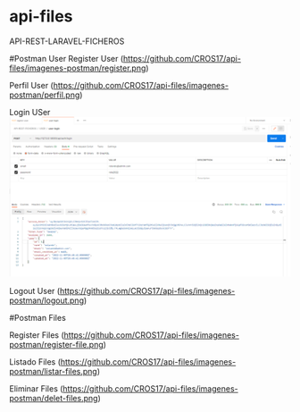 # api-files
 API-REST-LARAVEL-FICHEROS


 #Postman User
 Register User
(https://github.com/CROS17/api-files/imagenes-postman/register.png)

Perfil User
(https://github.com/CROS17/api-files/imagenes-postman/perfil.png)

Login USer
 ![login](
https://github.com/CROS17/api-files/blob/main/images-postman/login.png)

Logout User
(https://github.com/CROS17/api-files/imagenes-postman/logout.png)

 #Postman Files

 Register Files
(https://github.com/CROS17/api-files/imagenes-postman/register-file.png)

 Listado Files
(https://github.com/CROS17/api-files/imagenes-postman/listar-files.png)

 Eliminar Files
(https://github.com/CROS17/api-files/imagenes-postman/delet-files.png)


<!-- linkendin  -->
<!-- https://www.linkedin.com/in/rolando-orejuela-sosa/ -->